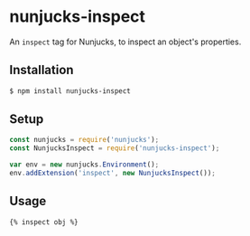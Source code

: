 # nunjucks-inspect
An `inspect` tag for Nunjucks, to inspect an object's properties.

## Installation
```sh
$ npm install nunjucks-inspect
```

## Setup

```js
const nunjucks = require('nunjucks');
const NunjucksInspect = require('nunjucks-inspect');

var env = new nunjucks.Environment();
env.addExtension('inspect', new NunjucksInspect());
```

## Usage

```html
{% inspect obj %}
```